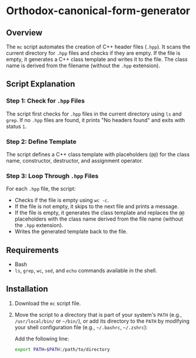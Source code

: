 # Orthodox-canonical-form-generator

## Overview
The `mc` script automates the creation of C++ header files (`.hpp`). It scans the current directory for `.hpp` files and checks if they are empty. If the file is empty, it generates a C++ class template and writes it to the file. The class name is derived from the filename (without the `.hpp` extension).

## Script Explanation

### Step 1: Check for `.hpp` Files
The script first checks for `.hpp` files in the current directory using `ls` and `grep`. If no `.hpp` files are found, it prints "No headers found" and exits with status `1`.

### Step 2: Define Template
The script defines a C++ class template with placeholders (`@@`) for the class name, constructor, destructor, and assignment operator.

### Step 3: Loop Through `.hpp` Files
For each `.hpp` file, the script:
- Checks if the file is empty using `wc -c`.
- If the file is not empty, it skips to the next file and prints a message.
- If the file is empty, it generates the class template and replaces the `@@` placeholders with the class name derived from the file name (without the `.hpp` extension).
- Writes the generated template back to the file.

## Requirements
- Bash
- `ls`, `grep`, `wc`, `sed`, and `echo` commands available in the shell.

## Installation

1. Download the `mc` script file.
2. Move the script to a directory that is part of your system's `PATH` (e.g., `/usr/local/bin/` or `~/bin/`), or add its directory to the `PATH` by modifying your shell configuration file (e.g., `~/.bashrc`, `~/.zshrc`):
   
   Add the following line:
   ```bash
   export PATH=$PATH:/path/to/directory
